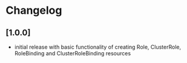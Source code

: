 # Changelog

## [1.0.0]
- initial release with basic functionality of creating Role, ClusterRole, RoleBinding and ClusterRoleBinding resources
